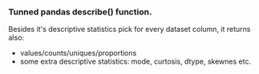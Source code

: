 ### Tunned pandas describe() function. 

Besides it's descriptive statistics pick for every dataset column, it returns also:
- values/counts/uniques/proportions
- some extra descriptive statistics: mode, curtosis, dtype, skewnes etc.
